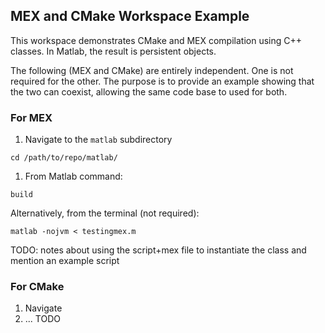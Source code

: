 ## MEX and CMake Workspace Example

This workspace demonstrates CMake and MEX compilation using C++ classes. In Matlab, the result is persistent objects.

The following (MEX and CMake) are entirely independent. One is not required for the other. The purpose is to provide an example showing that the two can coexist, allowing the same code base to used for both.

### For MEX
1. Navigate to the `matlab` subdirectory
```
cd /path/to/repo/matlab/
```
1. From Matlab command:
```
build
```
Alternatively, from the terminal (not required):
```
matlab -nojvm < testingmex.m
```
TODO: notes about using the script+mex file to instantiate the class and mention an example script


### For CMake
1. Navigate
1. ... TODO
